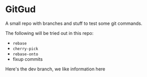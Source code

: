 # GitGud

A small repo with branches and stuff to test some git commands.

The following will be tried out in this repo:

- `rebase`
- `cherry-pick`
- `rebase-onto`
- fixup commits

Here's the dev branch, we like information here
